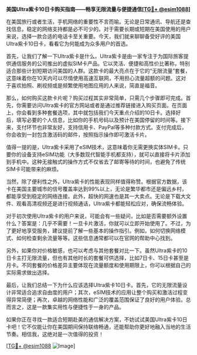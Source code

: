 **美国Ultra紫卡10日卡购买指南——畅享无限流量与便捷通信[[TG💪+ @esim1088](https://t.me/s/esim1088)]**

在美国旅行或者生活，手机网络的重要性不言而喻。无论是日常通讯、导航还是查找信息，稳定的网络支持都是必不可少的。对于需要长期或短期在美国使用的用户来说，选择一款合适的电话卡至关重要。今天，我们就来聊聊备受好评的美国Ultra紫卡10日卡，看看它为何能成为众多用户的首选。

首先，让我们了解一下Ultra紫卡是什么。Ultra紫卡是由一家专注于为国际旅客提供通信服务的公司推出的虚拟SIM卡产品。它以灵活、便捷和高性价比著称，特别适合那些计划短期访问美国的人群。这款卡的最大亮点在于它的“无限流量”套餐，这意味着你在10天内可以尽情使用高速互联网，不用担心流量超额的问题。这对于喜欢拍照、刷视频或是频繁使用地图应用的人来说，简直是福音。

那么，如何购买这款卡片呢？购买过程其实非常简单，只需几个步骤即可完成。首先，你需要访问Ultra紫卡的官方网站或者是通过推荐链接进入购买页面。在页面上，你会看到多种套餐选项，其中就包括我们今天重点介绍的10日卡。选择好后，填写必要的个人信息，比如你的手机号码以及预计在美国停留的时间等。接下来，支付环节也非常友好，支持信用卡、PayPal等多种付款方式。支付完成后，你会收到一封包含激活码的邮件，按照指示操作即可激活卡片。

值得一提的是，Ultra紫卡采用了eSIM技术，这意味着你无需更换实体SIM卡。只要你的设备支持eSIM功能（大多数现代智能手机都支持），就可以直接将卡片添加到手机中。这种无接触式的操作方式不仅省去了邮寄等待的时间，也避免了传统SIM卡可能带来的麻烦。

当然，除了便利性之外，Ultra紫卡的性能表现同样值得称赞。根据官方数据，该卡在美国主要城市的信号覆盖率达到99%以上，无论是繁华都市还是偏远乡村，都能享受到稳定的网络连接。此外，超快的网速也是其一大卖点。无论是下载大文件、观看高清视频还是进行视频通话，Ultra紫卡都能轻松应对，确保流畅体验。

对于初次使用Ultra紫卡的用户来说，可能会有一些疑问，比如是否需要额外设置什么？答案是：几乎不需要！一旦卡片激活，你就可以立即开始使用了。不过，为了更好地享受服务，建议提前了解一些基本的操作指引。例如，如何切换网络模式、如何检查剩余流量等等。这些信息通常都可以在官网的帮助中心找到。

另外，如果你对价格敏感，也可以考虑与其他套餐对比一下。虽然Ultra紫卡的10日卡主打无限流量，但也有其他时长的套餐可供选择，比如7日卡、15日卡甚至是月卡。不同套餐的价格差异主要体现在流量额度和使用期限上，你可以根据自己的实际需求做出选择。

最后，让我们总结一下为什么应该选择Ultra紫卡10日卡。首先，它的无限流量设计非常适合追求自由度的用户；其次，eSIM技术的应用让整个购买和激活过程变得异常简便；再次，卓越的网络性能和广泛的覆盖范围保证了良好的用户体验。总而言之，这是一款集实用性与便捷性于一身的产品。

如果你正在寻找一款适合短期赴美的通信解决方案，不妨试试美国Ultra紫卡10日卡吧！它不仅能让你在美国期间保持联络畅通，还能帮助你更好地融入当地的生活节奏。相信我，这绝对是一次值得的投资！

[[TG💪+ @esim1088](https://t.me/s/esim1088) ![Image](https://i.postimg.cc/4NQfJmqS/Snipaste-2025-05-13-00-14-12.png)]